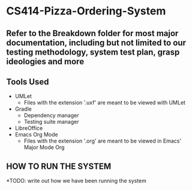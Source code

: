 # CS414-Pizza-Ordering-System

## Refer to the Breakdown folder for most major documentation, including but not limited to our testing methodology, system test plan, grasp ideologies and more


## Tools Used
* UMLet
  * Files with the extension '.uxf' are meant to be viewed with UMLet
* Gradle
  * Dependency manager
  * Testing suite manager
* LibreOffice
* Emacs Org Mode
  * Files with the extension '.org' are meant to be viewed in Emacs' Major Mode Org

  
## HOW TO RUN THE SYSTEM
*TODO: write out how we have been running the system
